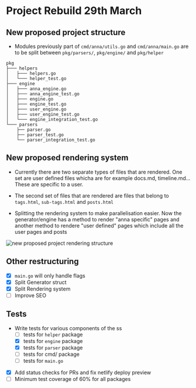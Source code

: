 # Project Rebuild 29th March

## New proposed project structure

- Modules previously part of `cmd/anna/utils.go` and `cmd/anna/main.go` are to be split between `pkg/parsers/`, `pkg/engine/` and `pkg/helper`

```text
pkg
├─── helpers
│   ├─── helpers.go
│   └─── helper_test.go
├─── engine
│   ├─── anna_engine.go
│   ├─── anna_engine_test.go
│   ├─── engine.go
│   ├─── engine_test.go
│   ├─── user_engine.go
│   ├─── user_engine_test.go
│   └─── engine_integration_test.go
└─── parsers
    ├── parser.go
    ├── parser_test.go
    └── parser_integration_test.go
```

## New proposed rendering system

- Currently there are two separate types of files that are rendered. One set are user defined files whicha are for example docs.md, timeline.md... These are specific to a user.

- The second set of files that are rendered are files that belong to `tags.html`, `sub-tags.html` and `posts.html`

- Splitting the rendering system to make parallelisation easier. Now the generator/engine has a method to render "anna specific" pages and another method to rendere "user defined" pages which include all the user pages and posts

![new proposed project rendering structure](https://i.imgur.com/LgCDh4P.png)

## Other restructuring

- [x] `main.go` will only handle flags
- [x] Split Generator struct
- [x] Split Rendering system
- [ ] Improve SEO

## Tests

- Write tests for various components of the ss
  - [ ] tests for `helper` package
  - [x] tests for `engine` package
  - [x] tests for `parser` package
  - [ ] tests for cmd/ package
  - [ ] tests for `main.go`
- [x] Add status checks for PRs and fix netlify deploy preview
- [ ] Minimum test coverage of 60% for all packages
